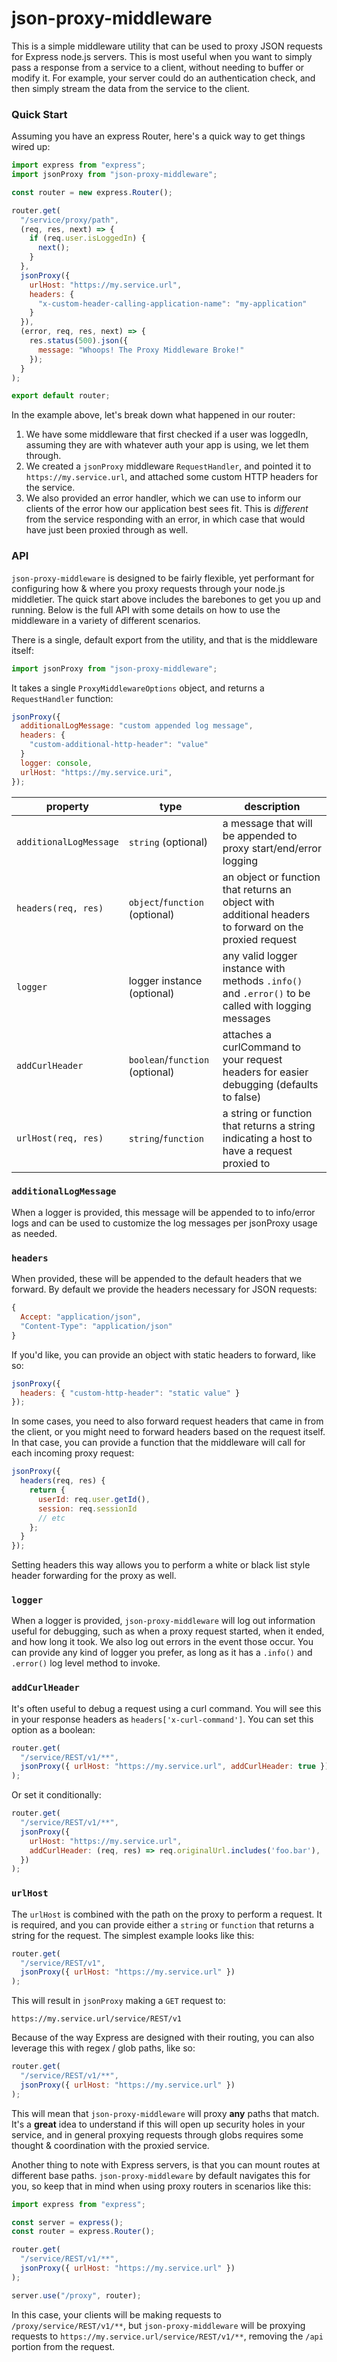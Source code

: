 # json-proxy-middleware

This is a simple middleware utility that can be used to proxy JSON requests
for Express node.js servers. This is most useful when you want to simply
pass a response from a service to a client, without needing to buffer or
modify it. For example, your server could do an authentication check, and
then simply stream the data from the service to the client.

### Quick Start

Assuming you have an express Router, here's a quick way to get things wired up:

```js
import express from "express";
import jsonProxy from "json-proxy-middleware";

const router = new express.Router();

router.get(
  "/service/proxy/path",
  (req, res, next) => {
    if (req.user.isLoggedIn) {
      next();
    }
  },
  jsonProxy({
    urlHost: "https://my.service.url",
    headers: {
      "x-custom-header-calling-application-name": "my-application"
    }
  }),
  (error, req, res, next) => {
    res.status(500).json({
      message: "Whoops! The Proxy Middleware Broke!"
    });
  }
);

export default router;
```

In the example above, let's break down what happened in our router:

1.  We have some middleware that first checked if a user was loggedIn, assuming
    they are with whatever auth your app is using, we let them through.
1.  We created a `jsonProxy` middleware `RequestHandler`, and pointed it to
    `https://my.service.url`, and attached some custom HTTP headers for the
    service.
1.  We also provided an error handler, which we can use to inform our clients
    of the error how our application best sees fit. This is _different_ from the
    service responding with an error, in which case that would have just been
    proxied through as well.

### API

`json-proxy-middleware` is designed to be fairly flexible, yet performant for
configuring how & where you proxy requests through your node.js middletier.
The quick start above includes the barebones to get you up and running. Below
is the full API with some details on how to use the middleware in a variety
of different scenarios.

There is a single, default export from the utility, and that is the middleware
itself:

```js
import jsonProxy from "json-proxy-middleware";
```

It takes a single `ProxyMiddlewareOptions` object, and returns a `RequestHandler`
function:

```js
jsonProxy({
  additionalLogMessage: "custom appended log message",
  headers: {
    "custom-additional-http-header": "value"
  }
  logger: console,
  urlHost: "https://my.service.uri",
});
```

| property               | type                            | description                                                                                            |
| ---------------------- | ------------------------------- | ------------------------------------------------------------------------------------------------------ |
| `additionalLogMessage` | `string` (optional)             | a message that will be appended to proxy start/end/error logging                                       |
| `headers(req, res)`    | `object`/`function` (optional)  | an object or function that returns an object with additional headers to forward on the proxied request |
| `logger`               | logger instance (optional)      | any valid logger instance with methods `.info()` and `.error()` to be called with logging messages     |
| `addCurlHeader`        | `boolean`/`function` (optional) | attaches a curlCommand to your request headers for easier debugging (defaults to false)                |
| `urlHost(req, res)`    | `string`/`function`             | a string or function that returns a string indicating a host to have a request proxied to              |

### `additionalLogMessage`

When a logger is provided, this message will be appended to to info/error logs and
can be used to customize the log messages per jsonProxy usage as needed.

### `headers`

When provided, these will be appended to the default headers that we forward. By
default we provide the headers necessary for JSON requests:

```js
{
  Accept: "application/json",
  "Content-Type": "application/json"
}
```

If you'd like, you can provide an object with static headers to forward, like so:

```js
jsonProxy({
  headers: { "custom-http-header": "static value" }
});
```

In some cases, you need to also forward request headers that came in from the client,
or you might need to forward headers based on the request itself. In that case,
you can provide a function that the middleware will call for each incoming proxy
request:

```js
jsonProxy({
  headers(req, res) {
    return {
      userId: req.user.getId(),
      session: req.sessionId
      // etc
    };
  }
});
```

Setting headers this way allows you to perform a white or black list style header
forwarding for the proxy as well.

### `logger`

When a logger is provided, `json-proxy-middleware` will log out information useful
for debugging, such as when a proxy request started, when it ended, and how long it
took. We also log out errors in the event those occur. You can provide any kind of
logger you prefer, as long as it has a `.info()` and `.error()` log level method to
invoke.

### `addCurlHeader`

It's often useful to debug a request using a curl command. You will see this in
your response headers as `headers['x-curl-command']`. You can set this option
as a boolean:

```js
router.get(
  "/service/REST/v1/**",
  jsonProxy({ urlHost: "https://my.service.url", addCurlHeader: true })
);
```

Or set it conditionally:

```js
router.get(
  "/service/REST/v1/**",
  jsonProxy({
    urlHost: "https://my.service.url",
    addCurlHeader: (req, res) => req.originalUrl.includes('foo.bar'),
  })
);
```

### `urlHost`

The `urlHost` is combined with the path on the proxy to perform a request. It is
required, and you can provide either a `string` or `function` that returns a string
for the request. The simplest example looks like this:

```js
router.get(
  "/service/REST/v1",
  jsonProxy({ urlHost: "https://my.service.url" })
);
```

This will result in `jsonProxy` making a `GET` request to:

```
https://my.service.url/service/REST/v1
```

Because of the way Express are designed with their routing, you can also
leverage this with regex / glob paths, like so:

```js
router.get(
  "/service/REST/v1/**",
  jsonProxy({ urlHost: "https://my.service.url" })
);
```

This will mean that `json-proxy-middleware` will proxy **any** paths that match.
It's a **great** idea to understand if this will open up security holes in your
service, and in general proxying requests through globs requires some thought &
coordination with the proxied service.

Another thing to note with Express servers, is that you can mount routes at
different base paths. `json-proxy-middleware` by default navigates this for you,
so keep that in mind when using proxy routers in scenarios like this:

```js
import express from "express";

const server = express();
const router = express.Router();

router.get(
  "/service/REST/v1/**",
  jsonProxy({ urlHost: "https://my.service.url" })
);

server.use("/proxy", router);
```

In this case, your clients will be making requests to `/proxy/service/REST/v1/**`,
but `json-proxy-middleware` will be proxying requests to
`https://my.service.url/service/REST/v1/**`, removing the `/api` portion from the
request.
